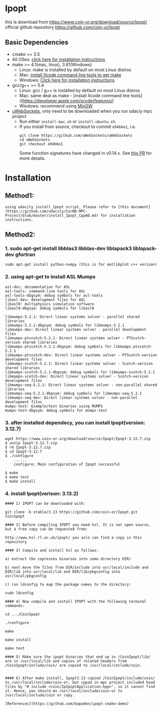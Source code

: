 # Ipopt
this is download from https://www.coin-or.org/download/source/Ipopt/
official github repository https://github.com/coin-or/Ipopt

## Basic Dependencies

* cmake >= 3.5
 * All OSes: [click here for installation instructions](https://cmake.org/install/)
* make >= 4.1(mac, linux), 3.81(Windows)
  * Linux: make is installed by default on most Linux distros
  * Mac: [install Xcode command line tools to get make](https://developer.apple.com/xcode/features/)
  * Windows: [Click here for installation instructions](http://gnuwin32.sourceforge.net/packages/make.htm)
* gcc/g++ >= 5.4
  * Linux: gcc / g++ is installed by default on most Linux distros
  * Mac: same deal as make - [install Xcode command line tools]((https://developer.apple.com/xcode/features/)
  * Windows: recommend using [MinGW](http://www.mingw.org/)
* [uWebSockets](https://github.com/uWebSockets/uWebSockets), only need to be downloaded when you run udaciy mpc project
  * Run either `install-mac.sh` or `install-ubuntu.sh`.
  * If you install from source, checkout to commit `e94b6e1`, i.e.
    ```
    git clone https://github.com/uWebSockets/uWebSockets
    cd uWebSockets
    git checkout e94b6e1
    ```
    Some function signatures have changed in v0.14.x. See [this PR](https://github.com/udacity/CarND-MPC-Project/pull/3) for more details.

# Installation
 
## Method1:
	using udacity install_Ipopt script, Please refer to [this document](https://github.com/udacity/CarND-MPC-Project/blob/master/install_Ipopt_CppAD.md) for installation instructions.

## Method2:
	
### 1.  sudo apt-get install libblas3 libblas-dev liblapack3 liblapack-dev gfortran
	sudo apt-get install python-numpy (this is for matlibplot c++ verison)

### 2.  using apt-get to install ASL Mumps
	asl-doc: documentation for ASL
	asl-tools: command-line tools for ASL
	asl-tools-dbgsym: debug symbols for asl-tools
	libasl-dev: development files for ASL
	libasl0: multiphysics simulation software
	libasl0-dbgsym: debug symbols for libasl0

	libmumps-5.2.1: Direct linear systems solver - parallel shared libraries
	libmumps-5.2.1-dbgsym: debug symbols for libmumps-5.2.1
	libmumps-dev: Direct linear systems solver - parallel development files
	libmumps-ptscotch-5.2.1: Direct linear systems solver - PTScotch-version shared libraries
	libmumps-ptscotch-5.2.1-dbgsym: debug symbols for libmumps-ptscotch-5.2.1
	libmumps-ptscotch-dev: Direct linear systems solver - PTScotch-version development files
	libmumps-scotch-5.2.1: Direct linear systems solver - Scotch-version shared libraries
	libmumps-scotch-5.2.1-dbgsym: debug symbols for libmumps-scotch-5.2.1
	libmumps-scotch-dev: Direct linear systems solver - Scotch-version development files
	libmumps-seq-5.2.1: Direct linear systems solver - non-parallel shared libraries
	libmumps-seq-5.2.1-dbgsym: debug symbols for libmumps-seq-5.2.1
	libmumps-seq-dev: Direct linear systems solver - non-parallel development files
	mumps-test: Example/test binaries using MUMPS
	mumps-test-dbgsym: debug symbols for mumps-test

### 3.  after installed dependecy, you can install Ipopt(version: 3.12.7)
	wget https://www.coin-or.org/download/source/Ipopt/Ipopt-3.12.7.zip 
	$ unzip Ipopt-3.12.7.zip 
	$ rm Ipopt-3.12.7.zip
	$ cd Ipopt-3.12.7
	$ ./configure
		......
		configure: Main configuration of Ipopt successful
 
	$ make
	$ make test
	$ make install

### 4.  install Ipopt(verison: 3.13.2)

	#### 1) IPOPT can be downloaded with:

	git clone -b stable/3.13 https://github.com/coin-or/Ipopt.git CoinIpopt

	#### 2) Before compiling IPOPT you need hsl. It is not open source, but a free copy can be requested from:

	http://www.hsl.rl.ac.uk/ipopt/ you aslo can find a copy in this repository

	#### 3) Compile and install hsl as follows:

	a) extract the copresses binaries into some directory DIR/

	b) next move the files from DIR/include into usr/local/include and DIR/lib into usr/local/lib and DIR/lib/pkgconfig into usr/local/pkgconfig

	c) run ldconfig to map the package names to the directory:

	sudo ldconfig

	#### 4) Now compile and install IPOPT with the following terminal commands:

	cd .../CoinIpopt

	./configure

	make

	make install

	make test

	#### 5) Make sure the ipopt binaries that end up in /CoinIpopt/lib/ are in /usr/local/lib and copies of related headers from /CoinIpopt/include/coin/ are copied to /usr/local/include/coin.


	#### 6) After make install, Ipopt3.13 copied /CoinIpopt/include/coin/ to /usr/local/include/coin-or, but cppad in mpc project included head files by "# include <coin/IpIpoptApplication.hpp>", so it cannot find it. Hence, you should mv /usr/local/include/coin-or to /usr/local/include/coin or copy.

	[References](https://github.com/bapaden/ipopt-cmake-demo)  

